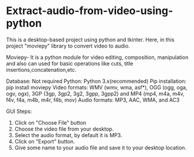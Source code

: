 # Extract-audio-from-video-using-python

This is a desktop-based project using python and tkinter. 
Here, in this project "moviepy" library to convert video to audio.

Moviepy- It is a python module for video editing, composition, manipulation and also can used for basic operations like cuts, title insertions,concatenation,etc.

Database: Not required
Python: Python 3.x(recommended)
Pip installation: pip install moviepy
Video formats: WMV (wmv, wma, asf*), OGG (ogg, oga, ogv, ogx), 3GP (3gp, 3gp2, 3g2, 3gpp, 3gpp2) and MP4 (mp4, m4a, m4v, f4v, f4a, m4b, m4r, f4b, mov)
Audio formats: MP3, AAC, WMA, and AC3

GUI Steps:
1) Click on "Choose File" button
2) Choose the video file from your desktop.
3) Select the audio format, by default it is MP3.
4) Click on "Export" button.
5) Give some name to your audio file and save it to your desktop location.

